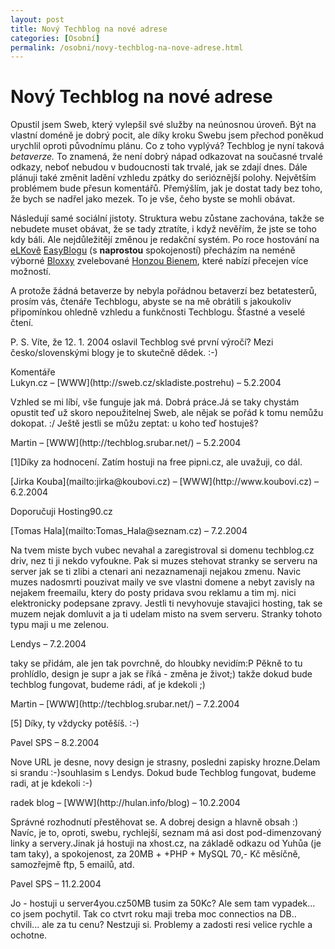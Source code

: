 ```yaml
---
layout: post
title: Nový Techblog na nové adrese
categories: [Osobní]
permalink: /osobni/novy-techblog-na-nove-adrese.html
---
```

# Nový Techblog na nové adrese

Opustil jsem Sweb, který vylepšil své služby na neúnosnou úroveň. Být na vlastní doméně je dobrý pocit, ale díky kroku Swebu jsem přechod poněkud urychlil oproti původnímu plánu. Co z toho vyplývá? Techblog je nyní taková _betaverze._ To znamená, že není dobrý nápad odkazovat na současné trvalé odkazy, neboť nebudou v budoucnosti tak trvalé, jak se zdají dnes. Dále plánuji také změnit ladění vzhledu zpátky do serióznější polohy. Největším problémem bude přesun komentářů. Přemýšlím, jak je dostat tady bez toho, že bych se nadřel jako mezek. To je vše, čeho byste se mohli obávat.

Následují samé sociální jistoty. Struktura webu zůstane zachována, takže se nebudete muset obávat, že se tady ztratíte, i když nevěřím, že jste se toho kdy báli. Ale nejdůležitějí změnou je redakční systém. Po roce hostování na [eLKově](http://www.elka.cz/edenik/) [EasyBlogu](http://www.elka.cz/easyblog/) (s **naprostou** spokojeností) přecházím na neméně výborné [Bloxxy](http://www.mraveniste.org/bloxxy/) zvelebované [Honzou Bienem](http://www.mraveniste.org/weblog/), které nabízí přecejen více možností.

A protože žádná betaverze by nebyla pořádnou betaverzí bez betatesterů, prosím vás, čtenáře Techblogu, abyste se na mě obrátili s jakoukoliv připomínkou ohledně vzhledu a funkčnosti Techblogu. Šťastné a veselé čtení.

P. S. Víte, že 12. 1. 2004 oslavil Techblog své první výročí? Mezi česko/slovenskými blogy je to skutečně dědek. :-)


<section id='comments-section'>
<div class='commentsheader'>Komentáře</div>        
<div class='comment-item-header' markdown=1>
Lukyn.cz &ndash; [WWW](http://sweb.cz/skladiste.postrehu) &ndash; 5.2.2004
</div>

Vzhled se mi líbí, vše funguje jak má. Dobrá práce.Já se taky chystám opustit teď už skoro nepoužitelnej Sweb, ale nějak se pořád k tomu nemůžu dokopat. :/ Ještě jestli se můžu zeptat: u koho teď hostuješ?

<div class='comment-item-header' markdown=1>
Martin &ndash; [WWW](http://techblog.srubar.net/) &ndash; 5.2.2004
</div>

[1]Díky za hodnocení. Zatím hostuji na free pipni.cz, ale uvažuji, co dál.

<div class='comment-item-header' markdown=1>
[Jirka Kouba](mailto:jirka@koubovi.cz) &ndash; [WWW](http://www.koubovi.cz) &ndash; 6.2.2004
</div>

Doporučuji Hosting90.cz

<div class='comment-item-header' markdown=1>
[Tomas Hala](mailto:Tomas_Hala@seznam.cz)  &ndash; 7.2.2004
</div>

Na tvem miste bych vubec nevahal a zaregistroval si domenu techblog.cz driv, nez ti ji nekdo vyfoukne. Pak si muzes stehovat stranky se serveru na server jak se ti zlibi a ctenari ani nezaznamenaji nejakou zmenu. Navic muzes nadosmrti pouzivat maily ve sve vlastni domene a nebyt zavisly na nejakem freemailu, ktery do posty pridava svou reklamu a tim mj. nici elektronicky podepsane zpravy. Jestli ti nevyhovuje stavajici hosting, tak se muzem nejak domluvit a ja ti udelam misto na svem serveru. Stranky tohoto typu maji u me zelenou.

<div class='comment-item-header' markdown=1>
Lendys  &ndash; 7.2.2004
</div>

taky se přidám, ale jen tak povrchně, do hloubky nevidím:P Pěkně to tu prohlídlo, design je supr a jak se říká - změna je život;) takže dokud bude techblog fungovat, budeme rádi, ať je kdekoli ;)

<div class='comment-item-header' markdown=1>
Martin &ndash; [WWW](http://techblog.srubar.net/) &ndash; 7.2.2004
</div>

[5] Díky, ty vždycky potěšíš. :-)

<div class='comment-item-header' markdown=1>
Pavel SPS  &ndash; 8.2.2004
</div>

Nove URL je desne, novy design je strasny, posledni zapisky hrozne.Delam si srandu :-)souhlasim s Lendys. Dokud bude Techblog fungovat, budeme radi, at je kdekoli :-)

<div class='comment-item-header' markdown=1>
radek blog &ndash; [WWW](http://hulan.info/blog) &ndash; 10.2.2004
</div>

Správné rozhodnutí přestěhovat se. A dobrej design a hlavně obsah :) Navíc, je to, oproti, swebu, rychlejší, seznam má asi dost pod-dimenzovaný linky a servery.Jinak já hostuji na xhost.cz, na základě odkazu od Yuhůa (je tam taky), a spokojenost, za 20MB + +PHP + MySQL 70,- Kč měsíčně, samozřejmě ftp, 5 emailů, atd.

<div class='comment-item-header' markdown=1>
Pavel SPS  &ndash; 11.2.2004
</div>

Jo - hostuji u server4you.cz50MB tusim za 50Kc? Ale sem tam vypadek... co jsem pochytil. Tak co ctvrt roku maji treba moc connectios na DB.. chvili... ale za tu cenu? Nestzuji si. Problemy a zadosti resi velice rychle a ochotne.

</section>